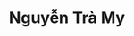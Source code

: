 ---
layout: album_gallery
resource: instagram
title: "Nguyễn Trà My"
description: "Instagram albums of Nguyễn Trà My</br>. Username: teamy_99"
active: gallery
images:
- image_path: /teamy_99/0/20230907_110434_375827435_18365250208065911_4451922668295260080_n.jpg
  gallery-folder: /gallery/teamy_99/0/
  gallery-name: 0
  gallery-date: April 2025
- image_path: /teamy_99/1/20210925_204256_242664578_111073414666694_2881744486893856729_n.jpg
  gallery-folder: /gallery/teamy_99/1/
  gallery-name: 1
  gallery-date: April 2025
- image_path: /teamy_99/1+/20220525_135917_283935626_1150772749043543_4267139357968129954_n.jpg
  gallery-folder: /gallery/teamy_99/1+/
  gallery-name: 1+
  gallery-date: April 2025
- image_path: /teamy_99/2/20230415_194130_341121431_957672875480355_6980892466003562848_n.jpg
  gallery-folder: /gallery/teamy_99/2/
  gallery-name: 2
  gallery-date: April 2025
- image_path: /teamy_99/2+/20230112_094157_325385404_709820454066781_843217149723947164_n.jpg
  gallery-folder: /gallery/teamy_99/2+/
  gallery-name: 2+
  gallery-date: April 2025
- image_path: /teamy_99/7/20231124_120127_404604326_18379222789065911_953683000688460985_n.jpg
  gallery-folder: /gallery/teamy_99/7/
  gallery-name: 7
  gallery-date: April 2025
- image_path: /teamy_99/8/20240320_174606_432675097_18402297565065911_7489228776285468661_n.jpg
  gallery-folder: /gallery/teamy_99/8/
  gallery-name: 8
  gallery-date: April 2025
- image_path: /teamy_99/9/20250114_100712_473722818_18454984972065911_6904802666779195484_n.jpg
  gallery-folder: /gallery/teamy_99/9/
  gallery-name: 9
  gallery-date: April 2025
---